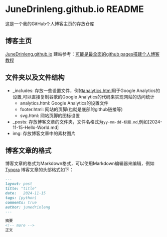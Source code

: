 # JuneDrinleng.github.io README
 这是一个我的GitHub个人博客主页的存放仓库

## 博客主页
[JuneDrinleng.github.io](https://junedrinleng.github.io/)
建站参考：[可能是最全面的github pages搭建个人博客教程](https://github.com/lemonchann/lemonchann.github.io)

## 文件夹以及文件结构
- _includes: 存放一些设置文件，例如[analytics.html](./_includes/analytics.html)用于Google Analytics的设置,可以直接复制谷歌的Google Analytics的代码来实现网站的访问统计
    - analytics.html: Google Analytics的设置文件
    - footer.html: 网站的页脚(也就是底部的github链接等)
    - svg.html: 网站页脚的图标设置
- _posts: 存放博客文章的文件夹，文件名格式为`yy-mm-dd-标题.md`,例如[2024-11-15-Hello-World.md]
- img: 存放博客文章中的素材图片

## 博客文章的格式
博客文章的格式为Markdown格式，可以使用Markdown编辑器来编辑，例如[Typora](https://typora.io/)
博客文章的头部格式如下：
```markdown
---
layout: post
title: "title"
date:   2024-11-15
tags: [python]
comments: true
author: junedrinleng
---

摘要
<!-- more -->
正文
```
